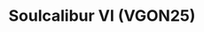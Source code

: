 ---
title: "Soulcalibur VI (VGON25)"
permalink: /events/vgon25/scvi
game: "SCVI"
game_name: "Soulcalibur VI"
event: "Vortex Gallery Online 2025"
layout: vgon25/game
---